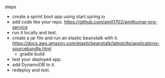 steps

- create a sprint boot app using start.spring.io
- add code like your repo. https://github.com/amit1702/amitkumar-pro-service
- run it locally and test.
- create a jar file and run an elastic beanstalk with it. https://docs.aws.amazon.com/elasticbeanstalk/latest/dg/applications-sourcebundle.html
  - gradle build
- test your deployed app.
- add DynamoDB to it.
- redeploy and test.
